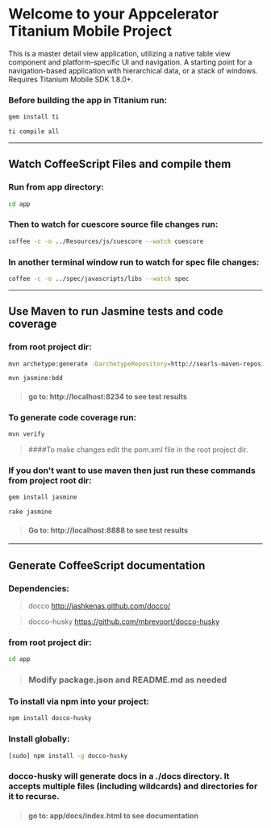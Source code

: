 Welcome to your Appcelerator Titanium Mobile Project
===========

This is a master detail view application, utilizing a native table view component and platform-specific UI and navigation. A starting point for a navigation-based application with hierarchical data, or a stack of windows. Requires Titanium Mobile SDK 1.8.0+.


### Before building the app in Titanium run:

```bash
gem install ti
```

```bash
ti compile all
```

----------------------------------
Watch CoffeeScript Files and compile them
----------------------------------

### Run from app directory: 

```bash
cd app
```

### Then to watch for cuescore source file changes run:

```bash
coffee -c -o ../Resources/js/cuescore --watch cuescore
```

### In another terminal window run to watch for spec file changes:

```bash
coffee -c -o ../spec/javascripts/libs --watch spec
```

----------------------------------
Use Maven to run Jasmine tests and code coverage
----------------------------------

### from root project dir:

```bash
mvn archetype:generate -DarchetypeRepository=http://searls-maven-repository.googlecode.com/svn/trunk/snapshots -DarchetypeGroupId=com.github.searls -DarchetypeArtifactId=jasmine-archetype -DarchetypeVersion=1.2.0.0-SNAPSHOT -DgroupId=com.acme -DartifactId=my-jasmine-project -Dversion=0.0.1-SNAPSHOT
```
```bash
mvn jasmine:bdd
```

> #### go to: http://localhost:8234 to see test results

### To generate code coverage run:

```bash
mvn verify
```

> ####To make changes edit the pom.xml file in the root project dir.

### If you don't want to use maven then just run these commands from project root dir:

```bash
gem install jasmine
```
```bash
rake jasmine
```

> #### Go to: http://localhost:8888 to see test results

----------------------------------
Generate CoffeeScript documentation
----------------------------------

### Dependencies: 
> docco
> http://jashkenas.github.com/docco/

> docco-husky
> https://github.com/mbrevoort/docco-husky

### from root project dir:

```bash
cd app
```

> ### Modify package.json and README.md as needed

### To install via npm into your project:

```bash
npm install docco-husky
```

### Install globally:

```bash
[sudo] npm install -g docco-husky
```

### docco-husky will generate docs in a ./docs directory. It accepts multiple files (including wildcards) and directories for it to recurse.

> #### go to: app/docs/index.html to see documentation
